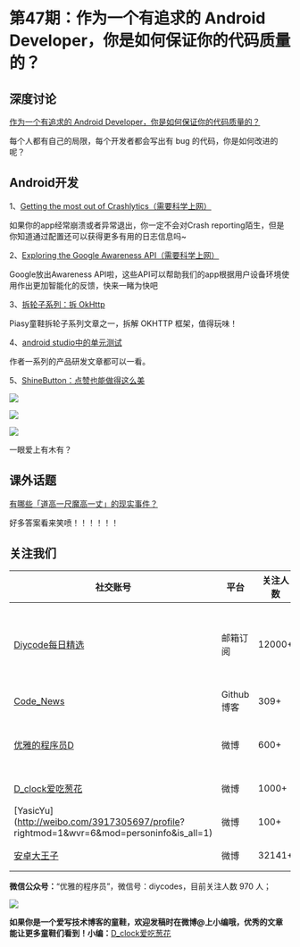 # 第47期：作为一个有追求的 Android Developer，你是如何保证你的代码质量的？

## 深度讨论

[作为一个有追求的 Android Developer，你是如何保证你的代码质量的？](http://www.diycode.cc/topics/173)

每个人都有自己的局限，每个开发者都会写出有 bug 的代码，你是如何改进的呢？

## Android开发

1、[Getting the most out of Crashlytics（需要科学上网）](https://medium.com/fuzz/getting-the-most-out-of-crashlytics-380afb703876#.44t2mjq7k)

如果你的app经常崩溃或者异常退出，你一定不会对Crash reporting陌生，但是你知道通过配置还可以获得更多有用的日志信息吗~

2、[Exploring the Google Awareness API（需要科学上网）](https://medium.com/exploring-android/exploring-the-new-google-awareness-api-bf45f8060bba#.jyppneei4)

Google放出Awareness API啦，这些API可以帮助我们的app根据用户设备环境使用作出更加智能化的反馈，快来一睹为快吧

3、[拆轮子系列：拆 OkHttp](http://blog.piasy.com/2016/07/11/Understand-OkHttp/)

Piasy童鞋拆轮子系列文章之一，拆解 OKHTTP 框架，值得玩味！

4、[android studio中的单元测试](http://blog.csdn.net/qq_23547831/article/details/51868451)

作者一系列的产品研发文章都可以一看。

5、[ShineButton：点赞也能做得这么美](https://github.com/ChadCSong/ShineButton)

![](https://github.com/ChadCSong/ShineButton/raw/master/demo_shine_others.gif)

![](https://github.com/ChadCSong/ShineButton/raw/master/demo_small.gif)

![](https://github.com/ChadCSong/ShineButton/raw/master/demo_shine_others.gif)

一眼爱上有木有？


## 课外话题

[有哪些「道高一尺魔高一丈」的现实事件？](https://www.zhihu.com/question/48134257)

好多答案看来笑喷！！！！！！

## 关注我们

| 社交账号  |  平台  | 关注人数 | 说明 |
| -------- | -------- | -------- | -------- |
| [Diycode每日精选](http://list.qq.com/cgi-bin/qf_invite?id=d469993d2c888e971c0fbb2309c4d84256968386b126b967)|   邮箱订阅  | 12000+ | 每日分享一次Android、iOS、Swfit技术干货  |
| [Code_News](https://github.com/DiyCodes/code_news) |    Github博客  |309+ | 每日邮件推送列表  |
| [优雅的程序员D](http://weibo.com/u/5891258264) |   微博  | 600+ | 官方微博，每日分享开源信息  |
| [D_clock爱吃葱花](http://weibo.com/u/2480694892)  |   微博  | 1000+ | 日报发起人  |
|[YasicYu](http://weibo.com/3917305697/profile? rightmod=1&wvr=6&mod=personinfo&is_all=1)  |   微博  | 100+ | 日报发起人  |
|[安卓大王子](http://weibo.com/apkbus/)   |   微博  | 32141+ | 日报发起人  |



**微信公众号：**“优雅的程序员”，微信号：diycodes，目前关注人数 970 人；

![](http://upload-images.jianshu.io/upload_images/1846413-b42abfa70f909099.jpg?imageMogr2/auto-orient/strip%7CimageView2/2/w/1240)

**如果你是一个爱写技术博客的童鞋，欢迎发稿时在微博@上小编哦，优秀的文章能让更多童鞋们看到！小编：**[D_clock爱吃葱花](http://weibo.com/2480694892/profile?rightmod=1&wvr=6&mod=personinfo&is_all=1)

